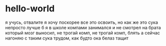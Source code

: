 # hello-world
я учусь, отвалите
я хочу поскорее все это освоить, но как же это сука непросто
лучше б я в школе компами занимался и не смотрел на брата который мозг выносил, не трогай комп, не трогай комп, блять
а сейчас нагоняю с таким сука трудом, как будто ока белаз тащит
